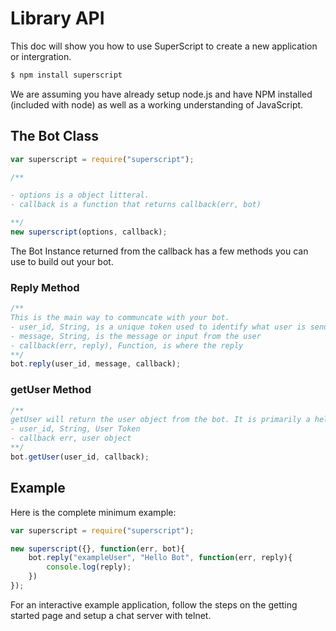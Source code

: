 

# Library API

This doc will show you how to use SuperScript to create a new application or intergration.

```sh
$ npm install superscript

```

We are assuming you have already setup node.js and have NPM installed (included with node) as well as a working understanding of JavaScript.
<a class="doc-anchor" name="bot"></a>
## The Bot Class

```javascript
var superscript = require("superscript");

/**

- options is a object litteral.
- callback is a function that returns callback(err, bot)

**/
new superscript(options, callback);

```

The Bot Instance returned from the callback has a few methods you can use to build out your bot.

### Reply Method
```javascript
/**
This is the main way to communcate with your bot.
- user_id, String, is a unique token used to identify what user is sending the message
- message, String, is the message or input from the user
- callback(err, reply), Function, is where the reply 
**/
bot.reply(user_id, message, callback);
```

### getUser Method
```javascript
/**
getUser will return the user object from the bot. It is primarily a helper function.
- user_id, String, User Token
- callback err, user object
**/
bot.getUser(user_id, callback);

```

<a class="doc-anchor" name="example"></a>
## Example 

Here is the complete minimum example:
```javascript
var superscript = require("superscript");

new superscript({}, function(err, bot){
	bot.reply("exampleUser", "Hello Bot", function(err, reply){
		console.log(reply);
	})
});

```

<div class="doc-box doc-info">
	For an interactive example application, follow the steps on the getting started page and setup a chat server with telnet.
</div>



